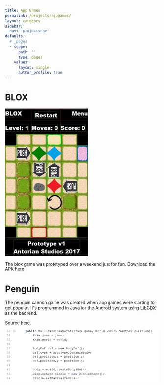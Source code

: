 ```yaml
---
title: App Games
permalink: /projects/appgames/
layout: category
sidebar:
  nav: "projectsnav"
defaults:
  # _pages
  - scope:
      path: ""
      type: pages
    values:
      layout: single
      author_profile: true
---
```

# BLOX

 <img src="/assets/blox.jpg" width="270" height="480">

The blox game was prototyped over a weekend just for fun. Download the APK [here](/assets/Blox-proto5.apk)

# Penguin
The penguin cannon game was created when app games were starting to get popular. It's programmed in Java for the Android system using [LibGDX](https://libgdx.badlogicgames.com/) as the backend.

Source [here](https://bitbucket.org/tjb1991/cannongame/src/master/).


![alt text][screenshot]

[screenshot1]: /assets/blox.jpg "BLOX"
[screenshot]: /assets/penguin.PNG "Penguin"
